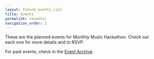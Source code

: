 ```yaml
---
layout: future_events_list
title: Events
permalink: /events/
navigation_order: 1
---
```


These are the planned events for Monthly Music Hackathon. Check out each one for more details and to RSVP.

For past events, check in the [Event Archive](/events/archive.html).